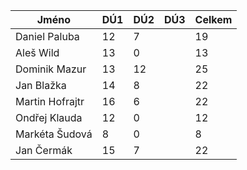 |Jméno		| DÚ1	| DÚ2	| DÚ3	|Celkem	|
|---		|---	|---	|---	|---	|
|Daniel Paluba	|12	|7	|	|19	|
|Aleš Wild	|13	|0	|	|13	|
|Dominik Mazur	|13	|12	|	|25	|
|Jan Blažka	|14	|8	|	|22	|
|Martin Hofrajtr|16	|6	|	|22	|
|Ondřej Klauda	|12	|0	|	|12	|
|Markéta Šudová	|8	|0	|	|8	|
|Jan Čermák	|15	|7	|	|22	|

